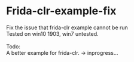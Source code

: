 # Frida-clr-example-fix
Fix the issue that frida-clr example cannot be run<br>
Tested on win10 1903, win7 untested.<br>
<br>
Todo:<br>
A better example for frida-clr. -> inprogress...<br>
